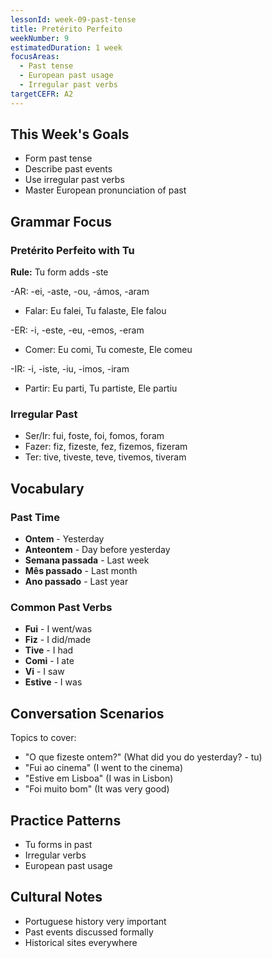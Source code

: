 ```yaml
---
lessonId: week-09-past-tense
title: Pretérito Perfeito
weekNumber: 9
estimatedDuration: 1 week
focusAreas:
  - Past tense
  - European past usage
  - Irregular past verbs
targetCEFR: A2
---
```


## This Week's Goals

- Form past tense
- Describe past events
- Use irregular past verbs
- Master European pronunciation of past

## Grammar Focus

### Pretérito Perfeito with Tu

**Rule:** Tu form adds -ste

-AR: -ei, -aste, -ou, -ámos, -aram
- Falar: Eu falei, Tu falaste, Ele falou

-ER: -i, -este, -eu, -emos, -eram
- Comer: Eu comi, Tu comeste, Ele comeu

-IR: -i, -iste, -iu, -imos, -iram
- Partir: Eu parti, Tu partiste, Ele partiu

### Irregular Past

- Ser/Ir: fui, foste, foi, fomos, foram
- Fazer: fiz, fizeste, fez, fizemos, fizeram
- Ter: tive, tiveste, teve, tivemos, tiveram

## Vocabulary

### Past Time
- **Ontem** - Yesterday
- **Anteontem** - Day before yesterday
- **Semana passada** - Last week
- **Mês passado** - Last month
- **Ano passado** - Last year

### Common Past Verbs
- **Fui** - I went/was
- **Fiz** - I did/made
- **Tive** - I had
- **Comi** - I ate
- **Vi** - I saw
- **Estive** - I was

## Conversation Scenarios

Topics to cover:
- "O que fizeste ontem?" (What did you do yesterday? - tu)
- "Fui ao cinema" (I went to the cinema)
- "Estive em Lisboa" (I was in Lisbon)
- "Foi muito bom" (It was very good)

## Practice Patterns

- Tu forms in past
- Irregular verbs
- European past usage

## Cultural Notes

- Portuguese history very important
- Past events discussed formally
- Historical sites everywhere

